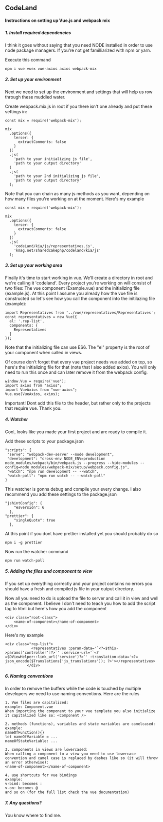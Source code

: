 ## CodeLand

#### Instructions on setting up Vue.js and webpack mix
#####
##### 1. Install required dependencies
I think it goes without saying that you need NODE installed in order to use node package managers. If you're not get familliarized with npm or yarn.

Execute this command
```
npm i vue vuex vue-axios axios webpack-mix
```

##### 2. Set up your environment
Next we need to set up the environment and settings that will help us row through these muddled water.

Create webpack.mix.js in root if you there isn't one already and put these settings in:

```
const mix = require('webpack-mix');

mix
  .options({
    terser: {
      extractComments: false
    }
  })
  .js(
    'path to your initializing js file',
    'path to your output directory'
  )
  .js(
    'path to your 2nd initializing js file',
    'path to your output directory'
  );
```
Note that you can chain as many js methods as you want, depending on how many files you're working on at the moment.
Here's my example
```
const mix = require('webpack-mix');

mix
  .options({
    terser: {
      extractComments: false
    }
  })
  .js(
    'codeLand/kia/js/representatives.js',
    'kmag.net/sharedcakephp/codeland/kia/js'
  );

```


##### 3. Set up your working area
Finally it's time to start working in vue. We'll create a directory in root and we're calling it 'codeland'. Every project you're working on will consist of two files: The vue component (Example.vue) and the initializing file (example.js). At this point I assume you already how the vue file is constructed so let's see how you call the component into the initilazing file (example):
```
import Representatives from '../vue/representatives/Representatives';
const representatives = new Vue({
  el: '.rep-list',
  components: {
    Representatives
  }
});
```
Note that the initializing file can use ES6. The "el" property is the root of your component when called in views.


Of course don't forget that every vue project needs vue added on top, so here's the initializing file for that (note that I also added axios). You will only need to run this once and can later remove it from the webpack config.
```
window.Vue = require('vue');
import axios from "axios";
import VueAxios from "vue-axios";
Vue.use(VueAxios, axios);
```

Important! Dont add this file to the header, but rather only to the projects that require vue. Thank you.

##### 4. Watcher
Cool, looks like you made your first project and are ready to compile it.

Add these scripts to your package.json
```
"scripts": {
 "serve": "webpack-dev-server --mode development",
 "development": "cross-env NODE_ENV=production node_modules/webpack/bin/webpack.js --progress --hide-modules --config=node_modules/webpack-mix/setup/webpack.config.js",
 "watch": "npm run development -- --watch",
 "watch-poll": "npm run watch -- --watch-poll"
}
```

This watcher is gonna debug and compile your every change. I also recommend you add these settings to the package.json
```
"jshintConfig": {
    "esversion": 6
  },
"prettier": {
    "singleQuote": true
  },
```

At this point if you dont have prettier installed yet you should probably do so
```
npm i -g prettier
```

Now run the watcher command
```
npm run watch-poll
```

##### 5. Adding the files and component to view
If you set up everything correctly and your project contains no errors you should have a fresh and compiled js file in your output directory.

Now all you need to do is upload the file to server and call it in view and well as the component. I believe I don't need to teach you how to add the script tag to html but here's how you add the component
```
<div class="root-class">
    <name-of-component></name-of-component>
</div>
```

Here's my example
```
<div class="rep-list">
            <representatives :param-data='`<?=$this->params['controller']?>`' :service-url='`<?=$DViewHelper::link_url('service')?>`' :translation-data='<?= json_encode($Translations['js_translations']); ?>'></representatives>
          </div>
```

##### 6. Naming conventions
In order to remove the buffers while the code is touched by multiple developers we need to use naming conventions. Here are the rules
```
1. Vue files are capitalized:
example: Component.vue
When importing the component to your vue template you also initialize it capitalized like so: <Component />

2. methods (functions), variables and state variables are camelcased:
example: 
nameOfFunction(){}
let nameOfVariable = ...
nameOfStateVariable: ...

3. components in views are lowercased:
When calling a component to a view you need to use lowercase convention and camel case is replaced by dashes like so (it will throw an error otherwise):
<name-of-component></name-of-component>

4. use shortcuts for vue bindings
example:
v-bind: becomes :
v-on: becomes @
and so on (for the full list check the vue documentation)
```


##### 7. Any questions?
You know where to find me.
